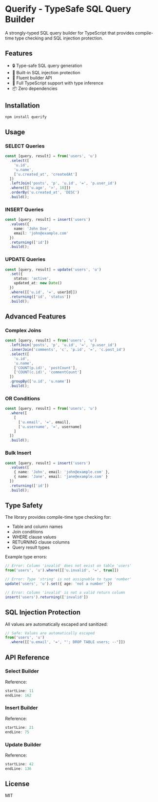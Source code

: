 # Querify - TypeSafe SQL Query Builder

A strongly-typed SQL query builder for TypeScript that provides compile-time type checking and SQL injection protection.

## Features

- 🔒 Type-safe SQL query generation
- 💉 Built-in SQL injection protection 
- 🔄 Fluent builder API
- 🎯 Full TypeScript support with type inference
- 📦 Zero dependencies

## Installation

```bash
npm install querify
```

## Usage

### SELECT Queries
```typescript
const [query, result] = from('users', 'u')
  .select([
    'u.id', 
    'u.name',
    ['u.created_at', 'createdAt']
  ])
  .leftJoin('posts', 'p', 'u.id', '=', 'p.user_id')
  .where([['u.age', '>', 18]])
  .orderBy('u.created_at', 'DESC')
  .build();
```

### INSERT Queries
```typescript
const [query, result] = insert('users')
  .values({
    name: 'John Doe',
    email: 'john@example.com'
  })
  .returning(['id'])
  .build();
```

### UPDATE Queries
```typescript
const [query, result] = update('users', 'u')
  .set({
    status: 'active',
    updated_at: new Date()
  })
  .where([['u.id', '=', userId]])
  .returning(['id', 'status'])
  .build();
```

## Advanced Features

### Complex Joins
```typescript
const [query, result] = from('users', 'u')
  .leftJoin('posts', 'p', 'u.id', '=', 'p.user_id')
  .innerJoin('comments', 'c', 'p.id', '=', 'c.post_id')
  .select([
    'u.id',
    'u.name', 
    ['COUNT(p.id)', 'postCount'],
    ['COUNT(c.id)', 'commentCount']
  ])
  .groupBy(['u.id', 'u.name'])
  .build();
```

### OR Conditions
```typescript
const [query, result] = from('users', 'u')
  .where([
    [
      ['u.email', '=', email],
      ['u.username', '=', username]
    ]
  ])
  .build();
```

### Bulk Insert
```typescript
const [query, result] = insert('users')
  .values([
    { name: 'John', email: 'john@example.com' },
    { name: 'Jane', email: 'jane@example.com' }
  ])
  .returning(['id'])
  .build();
```

## Type Safety

The library provides compile-time type checking for:

- Table and column names
- Join conditions
- WHERE clause values
- RETURNING clause columns
- Query result types

Example type errors:
```typescript
// Error: Column 'invalid' does not exist on table 'users'
from('users', 'u').where([['u.invalid', '=', true]])

// Error: Type 'string' is not assignable to type 'number'
update('users', 'u').set({ age: 'not a number' })

// Error: Column 'invalid' is not a valid return column
insert('users').returning(['invalid'])
```

## SQL Injection Protection

All values are automatically escaped and sanitized:

```typescript
// Safe: Values are automatically escaped
from('users', 'u')
  .where([['u.email', '=', "'; DROP TABLE users; --"]])
```

## API Reference

### Select Builder
Reference:
```typescript:src/extensions/select.ts
startLine: 11
endLine: 162
```

### Insert Builder  
Reference:
```typescript:src/extensions/insert.ts
startLine: 21
endLine: 75
```

### Update Builder
Reference:
```typescript:src/extensions/update.ts
startLine: 42
endLine: 136
```

## License

MIT